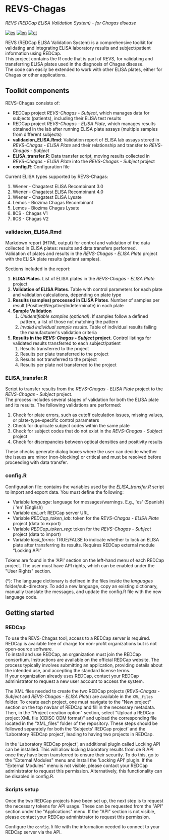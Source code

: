 # REVS-Chagas
*REVS (REDCap ELISA Validation System) - for Chagas disease*

[![es](https://img.shields.io/badge/lang-es-green.svg)](https://github.com/UBIOESGD/REVS-Chagas/blob/main/README.md)
[![en](https://img.shields.io/badge/lang-en-blue.svg)](https://github.com/UBIOESGD/REVS-Chagas/blob/main/README-en.md)
[![ct](https://img.shields.io/badge/lang-ct-yellow.svg)](https://github.com/UBIOESGD/REVS-Chagas/blob/main/README-ct.md)

REVS (REDCap ELISA Validation System) is a comprehensive toolkit for validating and integrating ELISA laboratory results and subject/patient information using REDCap.  
This project contains the R code that is part of REVS, for validating and transferring ELISA plates used in the diagnosis of Chagas disease.  
The code can easily be extended to work with other ELISA plates, either for Chagas or other applications.

## Toolkit components
REVS-Chagas consists of:

- REDCap project *REVS-Chagas - Subject*, which manages data for subjects (patients), including their ELISA test results  
- REDCap project *REVS-Chagas - ELISA Plate*, which manages results obtained in the lab after running ELISA plate assays (multiple samples from different subjects)  
- **validacion_ELISA.Rmd**: Validation report of ELISA lab assays stored in *REVS-Chagas - ELISA Plate* and their relationship and transfer to *REVS-Chagas - Subject*  
- **ELISA_transfer.R**: Data transfer script, moving results collected in *REVS-Chagas - ELISA Plate* into the *REVS-Chagas - Subject* project  
- **config.R**: Configuration file  

Current ELISA types supported by REVS-Chagas:

1. Wiener - Chagatest ELISA Recombinant 3.0  
2. Wiener - Chagatest ELISA Recombinant 4.0  
3. Wiener - Chagatest ELISA Lysate  
4. Lemos - Biozima Chagas Recombinant  
5. Lemos - Biozima Chagas Lysate  
6. IICS - Chagas V1  
7. IICS - Chagas V2  

### validacion_ELISA.Rmd
Markdown report (HTML output) for control and validation of the data collected in ELISA plates: results and data transfers performed.  
Validation of plates and results in the *REVS-Chagas - ELISA Plate* project with the ELISA plate results (patient samples).

Sections included in the report:

1. **ELISA Plates**. List of ELISA plates in the *REVS-Chagas - ELISA Plate* project  
2. **Validation of ELISA Plates**. Table with control parameters for each plate and validation calculations, depending on plate type  
3. **Results (samples) processed in ELISA Plates**. Number of samples per result (Positive/Negative/Indeterminate) in each plate  
4. **Sample Validation**
   1. *Unidentifiable samples (optional)*. If samples follow a defined pattern, a list of those not matching the pattern  
   2. *Invalid individual sample results*. Table of individual results failing the manufacturer's validation criteria  
5. **Results in the *REVS-Chagas - Subject* project**. Control listings for validated results transferred to each subject/patient  
   1. Results transferred to the project  
   2. Results per plate transferred to the project  
   3. Results not transferred to the project  
   4. Results per plate not transferred to the project  

### ELISA_transfer.R
Script to transfer results from the *REVS-Chagas - ELISA Plate* project to the *REVS-Chagas - Subject* project.  
The process includes several stages of validation for both the ELISA plate and its results. The following validations are performed:

1. Check for plate errors, such as cutoff calculation issues, missing values, or plate-type-specific control parameters  
2. Check for duplicate subject codes within the same plate  
3. Check for subject codes that do not exist in the *REVS-Chagas - Subject* project  
4. Check for discrepancies between optical densities and positivity results  

These checks generate dialog boxes where the user can decide whether the issues are minor (non-blocking) or critical and must be resolved before proceeding with data transfer.

### config.R
Configuration file: contains the variables used by the *ELISA_transfer.R* script to import and export data. You must define the following:

- Variable *language*: language for messages/warnings. E.g., 'es' (Spanish) / 'en' (English)  
- Variable *api_url*: REDCap server URL  
- Variable *REDCap_token_lab*: token for the *REVS-Chagas - ELISA Plate* project (data to export)  
- Variable *REDCap_token_reg*: token for the *REVS-Chagas - Subject* project (data to import)  
- Variable *lock_forms*: TRUE/FALSE to indicate whether to lock an ELISA plate after transferring its results. Requires REDCap external module “Locking API”  

Tokens are found in the 'API' section on the left-hand menu of each REDCap project. The user must have API rights, which can be enabled under the "User Rights" section.

(*): The language dictionary is defined in the files inside the *languages* folder/sub-directory. To add a new language, copy an existing dictionary, manually translate the messages, and update the config.R file with the new language code.

## Getting started

### REDCap
To use the REVS-Chagas tool, access to a REDCap server is required.  
REDCap is available free of charge for non-profit organizations but is not open-source software.  
To install and use REDCap, an organization must join the REDCap consortium. Instructions are available on the official REDCap website. The process typically involves submitting an application, providing details about the intended use, and accepting the standard license terms.  
If your organization already uses REDCap, contact your REDCap administrator to request a new user account to access the system.

The XML files needed to create the two REDCap projects (*REVS-Chagas - Subject* and *REVS-Chagas - ELISA Plate*) are available in the `XML_files` folder. To create each project, one must navigate to the "New project" section on the top navbar of REDCap and fill in the necessary metadata. Then, in the "Project creation option" section, select "Upload a REDCap project XML file (CDISC ODM format)" and upload the corresponding file located in the “XML_files” folder of the repository.
These steps should be followed separately for both the ‘Subjects’ REDCap project’ and the ‘Laboratory REDCap project’, leading to having two projects in REDCap.

In the 'Laboratory REDCap project', an additional plugin called Locking API can be installed. This will allow locking laboratory results from de R API once they have been transferred to ensure their security. To do this, go to the "External Modules" menu and install the 'Locking API' plugin. If the "External Modules" menu is not visible, please contact your REDCap administrator to request this permission. Alternatively, this functionality can be disabled in config.R.

### Scripts setup
Once the two REDCap projects have been set up, the next step is to request the necessary tokens for API usage. These can be requested from the "API" section under the "Applications" menu. If the "API" section is not visible, please contact your REDCap administrator to request this permission.

Configure the `config.R` file with the information needed to connect to your REDCap server via the API.



